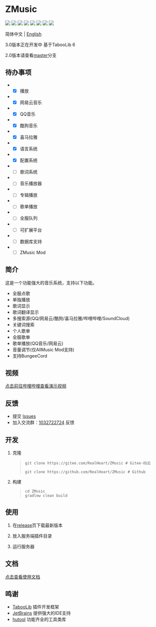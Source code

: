 # ZMusic

![][java]
![][kotlin]
[![][license]](LICENSE)
![][release]
[![][downloads]](../../releases)
![][players]
![][servers]
![][tested-versions]

简体中文 | [English](README_EN.md)

3.0版本正在开发中 基于TabooLib 6

2.0版本请查看[master](../../tree/master/)分支

## 待办事项
* - [x] 播放
* - [x] 网易云音乐
* - [x] QQ音乐
* - [x] 酷狗音乐
* - [x] 喜马拉雅
* - [x] 语言系统
* - [x] 配置系统
* - [ ] 歌词系统
* - [ ] 音乐播放器
* - [ ] 专辑播放
* - [ ] 歌单播放
* - [ ] 全服队列
* - [ ] 可扩展平台
* - [ ] 数据库支持
* - [ ] ZMusic Mod

## 简介

这是一个功能强大的音乐系统，支持以下功能。

* 全服点歌
* 单独播放
* 歌词显示
* 歌词翻译显示
* 多搜索源(QQ/网易云/酷狗/喜马拉雅/哔哩哔哩/SoundCloud)
* 关键词搜索
* 个人歌单
* 全服歌单
* 歌单播放(QQ音乐/网易云)
* 音量调节(仅AllMusic Mod支持)
* 支持BungeeCord

## 视频

[点击前往哔哩哔哩查看演示视频](https://www.bilibili.com/video/av92156922)

## 反馈

* 提交 [Issues](../../issues)
* 加入交流群：[1032722724](https://jq.qq.com/?_wv=1027&k=5oIs7cc) 反馈

## 开发

1. 克隆

   > ```shell
   > git clone https://gitee.com/RealHeart/ZMusic # Gitee-码云
   > ```
   > ```shell
   > git clone https://github.com/RealHeart/ZMusic # Github
   > ```

2. 构建

   > ```shell
   > cd ZMusic
   > gradlew clean build
   > ```

## 使用

1. 在[release](../../releases)页下载最新版本

2. 放入服务端插件目录

3. 运行服务器

## 文档

[点击查看使用文档](https://zmusic.zhenxin.xyz/)

## 鸣谢

* [TabooLib](https://github.com/TabooLib/TabooLib) 插件开发框架
* [JetBrains](https://www.jetbrains.com/zh-cn/) 提供强大的IDE支持
* [hutool](https://hutool.cn/) 功能齐全的工具类库


[java]: https://img.shields.io/badge/java-1.8-blue

[kotlin]: https://img.shields.io/badge/kotlin-1.5.30-blue

[license]: https://img.shields.io/github/license/RealHeart/ZMusic?color=blue

[players]: https://img.shields.io/bstats/players/7291

[servers]: https://img.shields.io/bstats/servers/7291

[tested-versions]: https://img.shields.io/spiget/tested-versions/83027

[release]: https://img.shields.io/github/v/release/RealHeart/ZMusic

[downloads]: https://img.shields.io/github/downloads/RealHeart/ZMusic/total?color=blue
